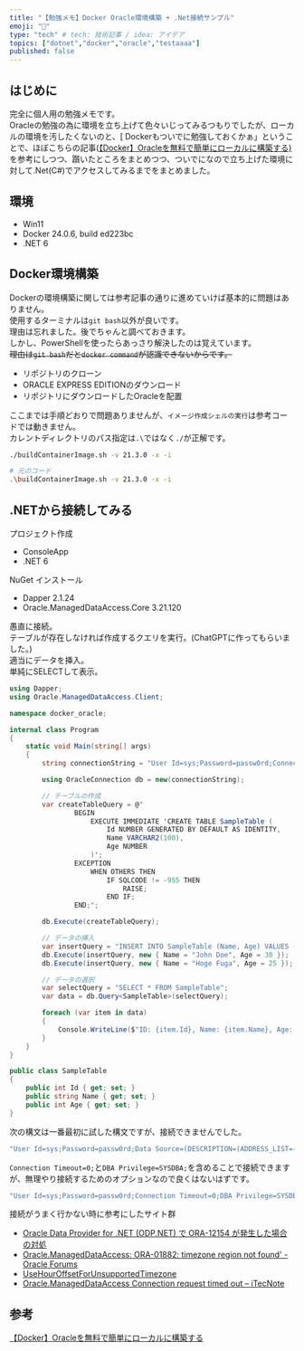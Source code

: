 ```yaml
---
title: "【勉強メモ】Docker Oracle環境構築 + .Net接続サンプル"
emoji: "🕌"
type: "tech" # tech: 技術記事 / idea: アイデア
topics: ["dotnet","docker","oracle","testaaaa"]
published: false
---
```


## はじめに

完全に個人用の勉強メモです。  
Oracleの勉強の為に環境を立ち上げて色々いじってみるつもりでしたが、ローカルの環境を汚したくないのと、[
Dockerもついでに勉強しておくかぁ」ということで、ほぼこちらの記事([【Docker】Oracleを無料で簡単にローカルに構築する)](https://zenn.dev/re24_1986/articles/29430f2f8b4b46)を参考にしつつ、躓いたところをまとめつつ、ついでになので立ち上げた環境に対して.Net(C#)でアクセスしてみるまでをまとめました。  

## 環境

- Win11  
- Docker 24.0.6, build ed223bc  
- .NET 6

## Docker環境構築

Dockerの環境構築に関しては参考記事の通りに進めていけば基本的に問題はありません。  
使用するターミナルは`git bash`以外が良いです。  
理由は忘れました。後でちゃんと調べておきます。  
しかし、PowerShellを使ったらあっさり解決したのは覚えています。  
~~理由は`git bash`だと`docker command`が認識できないからです。~~  

- リポジトリのクローン  
- ORACLE EXPRESS EDITIONのダウンロード  
- リポジトリにダウンロードしたOracleを配置  

ここまでは手順どおりで問題ありませんが、`イメージ作成シェルの実行`は参考コードでは動きません。  
カレントディレクトリのパス指定は`.\`ではなく`./`が正解です。  

``` bash
./buildContainerImage.sh -v 21.3.0 -x -i

# 元のコード
.\buildContainerImage.sh -v 21.3.0 -x -i
```

## .NETから接続してみる

プロジェクト作成  

- ConsoleApp
- .NET 6  

NuGet インストール

- Dapper 2.1.24
- Oracle.ManagedDataAccess.Core 3.21.120  

愚直に接続。  
テーブルが存在しなければ作成するクエリを実行。(ChatGPTに作ってもらいました。)  
適当にデータを挿入。  
単純にSELECTして表示。

``` c# : サンプルコード
using Dapper;
using Oracle.ManagedDataAccess.Client;

namespace docker_oracle;

internal class Program
{
    static void Main(string[] args)
    {
        string connectionString = "User Id=sys;Password=passw0rd;Connection Timeout=0;DBA Privilege=SYSDBA;Data Source=(DESCRIPTION=(ADDRESS_LIST=(ADDRESS=(PROTOCOL=TCP)(HOST=localhost)(PORT=1521)))(CONNECT_DATA=(SERVER=DEDICATED)(SERVICE_NAME=XEPDB1)));";

        using OracleConnection db = new(connectionString);

        // テーブルの作成
        var createTableQuery = @"
                BEGIN
                    EXECUTE IMMEDIATE 'CREATE TABLE SampleTable (
                        Id NUMBER GENERATED BY DEFAULT AS IDENTITY,
                        Name VARCHAR2(100),
                        Age NUMBER
                    )';
                EXCEPTION
                    WHEN OTHERS THEN
                        IF SQLCODE != -955 THEN
                            RAISE;
                        END IF;
                END;";

        db.Execute(createTableQuery);

        // データの挿入
        var insertQuery = "INSERT INTO SampleTable (Name, Age) VALUES (:Name, :Age)";
        db.Execute(insertQuery, new { Name = "John Doe", Age = 30 });
        db.Execute(insertQuery, new { Name = "Hoge Fuga", Age = 25 });

        // データの選択
        var selectQuery = "SELECT * FROM SampleTable";
        var data = db.Query<SampleTable>(selectQuery);

        foreach (var item in data)
        {
            Console.WriteLine($"ID: {item.Id}, Name: {item.Name}, Age: {(int)item.Age}");
        }
    }
}

public class SampleTable
{
    public int Id { get; set; }
    public string Name { get; set; }
    public int Age { get; set; }
}
```

次の構文は一番最初に試した構文ですが、接続できませんでした。  

``` cs
"User Id=sys;Password=passw0rd;Data Source=(DESCRIPTION=(ADDRESS_LIST=(ADDRESS=(PROTOCOL=TCP)(HOST=localhost)(PORT=1521)))(CONNECT_DATA=(SERVER=DEDICATED)(SERVICE_NAME=XE)));";
```

`Connection Timeout=0;`と`DBA Privilege=SYSDBA;`を含めることで接続できますが、無理やり接続するためのオプションなので良くはないはずです。  

``` cs
"User Id=sys;Password=passw0rd;Connection Timeout=0;DBA Privilege=SYSDBA;Data Source=(DESCRIPTION=(ADDRESS_LIST=(ADDRESS=(PROTOCOL=TCP)(HOST=localhost)(PORT=1521)))(CONNECT_DATA=(SERVER=DEDICATED)(SERVICE_NAME=XEPDB1)));";
```

接続がうまく行かない時に参考にしたサイト群  

- [Oracle Data Provider for .NET (ODP.NET) で ORA-12154 が発生した場合の対処](https://blog.officekoma.co.jp/2017/11/oracle-data-provider-for-net-odpnet-ora.html) 
- [Oracle.ManagedDataAccess: ORA-01882: timezone region not found' - Oracle Forums](https://forums.oracle.com/ords/apexds/post/oracle-manageddataaccess-ora-01882-timezone-region-not-foun-9972) 
- [UseHourOffsetForUnsupportedTimezone](https://docs.oracle.com/en/database/oracle/oracle-database/21/odpnt/ConnectionUseHourOffsetForUnsupportedTimezone.html#GUID-C66B87C3-0DBB-4609-A57A-D7F9FAD79F72)
- [Oracle.ManagedDataAccess Connection request timed out – iTecNote](https://itecnote.com/tecnote/oracle-manageddataaccess-connection-request-timed-out/)

## 参考

[【Docker】Oracleを無料で簡単にローカルに構築する](https://zenn.dev/re24_1986/articles/29430f2f8b4b46)
